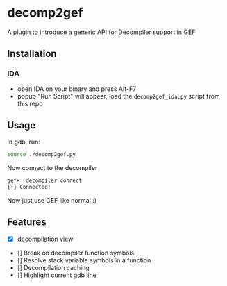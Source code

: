 # decomp2gef
A plugin to introduce a generic API for Decompiler support in GEF

## Installation
### IDA
- open IDA on your binary and press Alt-F7
- popup "Run Script" will appear, load the `decomp2gef_ida.py` script from this repo

## Usage 
In gdb, run:
```bash
source ./decomp2gef.py
```

Now connect to the decompiler
```bash
gef➤  decompiler connect
[+] Connected! 
```

Now just use GEF like normal :)

## Features
- [x] decompilation view
- [] Break on decompiler function symbols
- [] Resolve stack variable symbols in a function
- [] Decompilation caching
- [] Highlight current gdb line